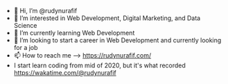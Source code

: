 - 👋 Hi, I’m @rudynurafif
- 👀 I’m interested in Web Development, Digital Marketing, and Data Science
- 🌱 I’m currently learning Web Development
- 💞️ I’m looking to start a career in Web Development and currently looking for a job
- 📫 How to reach me --> https://rudynurafif.com/
- I start learn coding from mid of 2020, but it's what recorded https://wakatime.com/@rudynurafif
